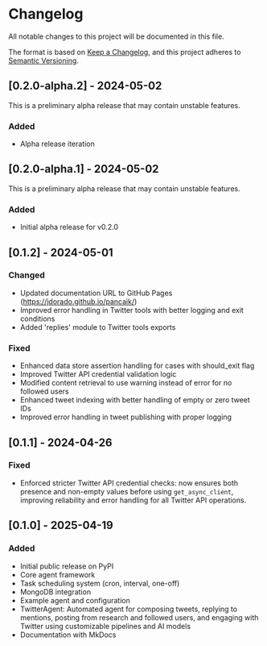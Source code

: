 # Changelog

All notable changes to this project will be documented in this file.

The format is based on [Keep a Changelog](https://keepachangelog.com/en/1.0.0/),
and this project adheres to [Semantic Versioning](https://semver.org/spec/v2.0.0.html).

## [0.2.0-alpha.2] - 2024-05-02
This is a preliminary alpha release that may contain unstable features.

### Added
- Alpha release iteration

## [0.2.0-alpha.1] - 2024-05-02
This is a preliminary alpha release that may contain unstable features.

### Added
- Initial alpha release for v0.2.0

## [0.1.2] - 2024-05-01
### Changed
- Updated documentation URL to GitHub Pages (https://jdorado.github.io/pancaik/)
- Improved error handling in Twitter tools with better logging and exit conditions
- Added 'replies' module to Twitter tools exports

### Fixed
- Enhanced data store assertion handling for cases with should_exit flag
- Improved Twitter API credential validation logic
- Modified content retrieval to use warning instead of error for no followed users
- Enhanced tweet indexing with better handling of empty or zero tweet IDs
- Improved error handling in tweet publishing with proper logging

## [0.1.1] - 2024-04-26
### Fixed
- Enforced stricter Twitter API credential checks: now ensures both presence and non-empty values before using `get_async_client`, improving reliability and error handling for all Twitter API operations.

## [0.1.0] - 2025-04-19
### Added
- Initial public release on PyPI
- Core agent framework
- Task scheduling system (cron, interval, one-off)
- MongoDB integration
- Example agent and configuration
- TwitterAgent: Automated agent for composing tweets, replying to mentions, posting from research and followed users, and engaging with Twitter using customizable pipelines and AI models
- Documentation with MkDocs 